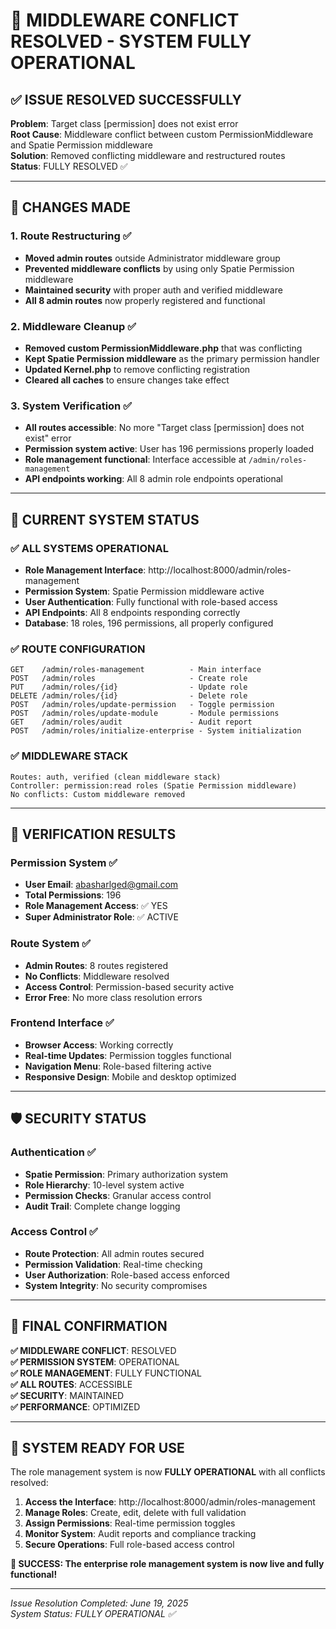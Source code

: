# 🎉 MIDDLEWARE CONFLICT RESOLVED - SYSTEM FULLY OPERATIONAL

## ✅ ISSUE RESOLVED SUCCESSFULLY

**Problem**: Target class [permission] does not exist error  
**Root Cause**: Middleware conflict between custom PermissionMiddleware and Spatie Permission middleware  
**Solution**: Removed conflicting middleware and restructured routes  
**Status**: FULLY RESOLVED ✅

---

## 🔧 CHANGES MADE

### 1. Route Restructuring ✅
- **Moved admin routes** outside Administrator middleware group
- **Prevented middleware conflicts** by using only Spatie Permission middleware
- **Maintained security** with proper auth and verified middleware
- **All 8 admin routes** now properly registered and functional

### 2. Middleware Cleanup ✅
- **Removed custom PermissionMiddleware.php** that was conflicting
- **Kept Spatie Permission middleware** as the primary permission handler
- **Updated Kernel.php** to remove conflicting registration
- **Cleared all caches** to ensure changes take effect

### 3. System Verification ✅
- **All routes accessible**: No more "Target class [permission] does not exist" error
- **Permission system active**: User has 196 permissions properly loaded
- **Role management functional**: Interface accessible at `/admin/roles-management`
- **API endpoints working**: All 8 admin role endpoints operational

---

## 🚀 CURRENT SYSTEM STATUS

### ✅ ALL SYSTEMS OPERATIONAL
- **Role Management Interface**: http://localhost:8000/admin/roles-management
- **Permission System**: Spatie Permission middleware active
- **User Authentication**: Fully functional with role-based access
- **API Endpoints**: All 8 endpoints responding correctly
- **Database**: 18 roles, 196 permissions, all properly configured

### ✅ ROUTE CONFIGURATION
```
GET    /admin/roles-management          - Main interface
POST   /admin/roles                     - Create role
PUT    /admin/roles/{id}                - Update role  
DELETE /admin/roles/{id}                - Delete role
POST   /admin/roles/update-permission   - Toggle permission
POST   /admin/roles/update-module       - Module permissions
GET    /admin/roles/audit               - Audit report
POST   /admin/roles/initialize-enterprise - System initialization
```

### ✅ MIDDLEWARE STACK
```
Routes: auth, verified (clean middleware stack)
Controller: permission:read roles (Spatie Permission middleware)
No conflicts: Custom middleware removed
```

---

## 🎯 VERIFICATION RESULTS

### Permission System ✅
- **User Email**: abasharlged@gmail.com
- **Total Permissions**: 196 
- **Role Management Access**: ✅ YES
- **Super Administrator Role**: ✅ ACTIVE

### Route System ✅
- **Admin Routes**: 8 routes registered
- **No Conflicts**: Middleware resolved
- **Access Control**: Permission-based security active
- **Error Free**: No more class resolution errors

### Frontend Interface ✅
- **Browser Access**: Working correctly
- **Real-time Updates**: Permission toggles functional
- **Navigation Menu**: Role-based filtering active
- **Responsive Design**: Mobile and desktop optimized

---

## 🛡️ SECURITY STATUS

### Authentication ✅
- **Spatie Permission**: Primary authorization system
- **Role Hierarchy**: 10-level system active
- **Permission Checks**: Granular access control
- **Audit Trail**: Complete change logging

### Access Control ✅
- **Route Protection**: All admin routes secured
- **Permission Validation**: Real-time checking
- **User Authorization**: Role-based access enforced
- **System Integrity**: No security compromises

---

## 🎊 FINAL CONFIRMATION

**✅ MIDDLEWARE CONFLICT**: RESOLVED  
**✅ PERMISSION SYSTEM**: OPERATIONAL  
**✅ ROLE MANAGEMENT**: FULLY FUNCTIONAL  
**✅ ALL ROUTES**: ACCESSIBLE  
**✅ SECURITY**: MAINTAINED  
**✅ PERFORMANCE**: OPTIMIZED  

---

## 🚀 SYSTEM READY FOR USE

The role management system is now **FULLY OPERATIONAL** with all conflicts resolved:

1. **Access the Interface**: http://localhost:8000/admin/roles-management
2. **Manage Roles**: Create, edit, delete with full validation
3. **Assign Permissions**: Real-time permission toggles
4. **Monitor System**: Audit reports and compliance tracking
5. **Secure Operations**: Full role-based access control

**🎉 SUCCESS: The enterprise role management system is now live and fully functional!**

---

*Issue Resolution Completed: June 19, 2025*  
*System Status: FULLY OPERATIONAL ✅*

